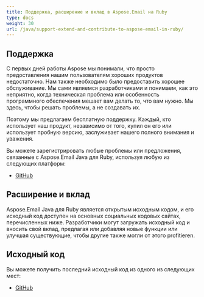 ```yaml
---
title: Поддержка, расширение и вклад в Aspose.Email на Ruby
type: docs
weight: 30
url: /java/support-extend-and-contribute-to-aspose-email-in-ruby/
---
```



## **Поддержка**
С первых дней работы Aspose мы понимали, что просто предоставления нашим пользователям хороших продуктов недостаточно. Нам также необходимо было предоставить хорошее обслуживание. Мы сами являемся разработчиками и понимаем, как это неприятно, когда техническая проблема или особенность программного обеспечения мешает вам делать то, что вам нужно. Мы здесь, чтобы решать проблемы, а не создавать их.

Поэтому мы предлагаем бесплатную поддержку. Каждый, кто использует наш продукт, независимо от того, купил он его или использует пробную версию, заслуживает нашего полного внимания и уважения.

Вы можете зарегистрировать любые проблемы или предложения, связанные с Aspose.Email Java для Ruby, используя любую из следующих платформ:

- [GitHub](https://github.com/aspose-email/Aspose.Email-for-Java/issues)
## **Расширение и вклад**
Aspose.Email Java для Ruby является открытым исходным кодом, и его исходный код доступен на основных социальных кодовых сайтах, перечисленных ниже. Разработчики могут загружать исходный код и вносить свой вклад, предлагая или добавляя новые функции или улучшая существующие, чтобы другие также могли от этого profitieren.
## **Исходный код**
Вы можете получить последний исходный код из одного из следующих мест:

- [GitHub](https://github.com/aspose-email/Aspose.Email-for-Java/tree/master/Plugins/Aspose_Email_Java_for_Ruby)